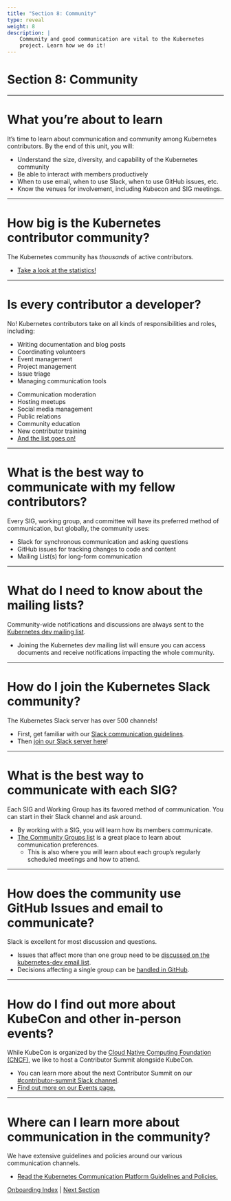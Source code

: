 ```yaml
---
title: "Section 8: Community"
type: reveal
weight: 8
description: |
    Community and good communication are vital to the Kubernetes
    project. Learn how we do it!
---
```


# Section 8: Community

---

# What you’re about to learn

It’s time to learn about communication and community among Kubernetes contributors. By the end of this unit, you will:

* Understand the size, diversity, and capability of the Kubernetes community
* Be able to interact with members productively
* When to use email, when to use Slack, when to use GitHub issues, etc.
* Know the venues for involvement, including Kubecon and SIG meetings.

---

# How big is the Kubernetes contributor community?

The Kubernetes community has _thousands_ of active contributors.

* [Take a look at the statistics!](https://k8s.devstats.cncf.io/d/11/companies-contributing-in-repository-groups?orgId=1)

---

# Is every contributor a developer?

No! Kubernetes contributors take on all kinds of responsibilities and roles, including:

<div class="slides-container">
   <div class="slides-col">
      <ul>
         <li> Writing documentation and blog posts</li>
         <li> Coordinating volunteers</li>
         <li> Event management</li>
         <li> Project management</li>
         <li> Issue triage</li>
         <li> Managing communication tools</li>
      </ul>
    </div>
    <div class="slides-col">
        <ul>
          <li> Communication moderation</li>
          <li> Hosting meetups</li>
          <li> Social media management</li>
          <li> Public relations</li>
          <li> Community education</li>
          <li> New contributor training</li>
          <li> <a href="https://www.kubernetes.dev/docs/guide/non-code-contributions/">And the list goes on!</a></li>
      </ul>
  </div>
</div>

---

# What is the best way to communicate with my fellow contributors?

Every SIG, working group, and committee will have its preferred method of communication, but globally, the community uses:

* Slack for synchronous communication and asking questions
* GitHub issues for tracking changes to code and content
* Mailing List(s) for long-form communication

---

# What do I need to know about the mailing lists?

Community-wide notifications and discussions are always sent to the [Kubernetes dev mailing list](https://groups.google.com/a/kubernetes.io/g/dev). 

* Joining the Kubernetes dev mailing list will ensure you can access documents and receive notifications impacting the whole community.

---

# How do I join the Kubernetes Slack community?

The Kubernetes Slack server has over 500 channels! 

* First, get familiar with our [Slack communication guidelines](https://www.kubernetes.dev/docs/comms/slack/).
* Then [join our Slack server here](slack.k8s.io)!

---

# What is the best way to communicate with each SIG?

Each SIG and Working Group has its favored method of communication. You can start in their Slack channel and ask around.

* By working with a SIG, you will learn how its members communicate.
* [The Community Groups list](https://www.kubernetes.dev/community/community-groups/) is a great place to learn about communication preferences.
    * This is also where you will learn about each group’s regularly scheduled meetings and how to attend.

---

# How does the community use GitHub Issues and email to communicate?

Slack is excellent for most discussion and questions.

* Issues that affect more than one group need to be [discussed on the kubernetes-dev email list](https://github.com/kubernetes/community/tree/master/communication#decisions-are-made-here).
* Decisions affecting a single group can be [handled in GitHub](https://github.com/kubernetes/community/tree/master/github-management).

---

# How do I find out more about KubeCon and other in-person events?

While KubeCon is organized by the [Cloud Native Computing Foundation (CNCF)](https://www.cncf.io/), we like to host a Contributor Summit alongside KubeCon.

* You can learn more about the next Contributor Summit on our [#contributor-summit Slack channel](https://kubernetes.slack.com/messages/contributor-summit).
* [Find out more on our Events page.](https://www.kubernetes.dev/events/)

---

# Where can I learn more about communication in the community?

We have extensive guidelines and policies around our various communication channels.

* [Read the Kubernetes Communication Platform Guidelines and Policies.](https://www.kubernetes.dev/docs/comms/)

<div class="bottom-nav">
    <a href="/onboarding">Onboarding Index</a> | <a href="../09-documentation/">Next Section</a>
</div>
